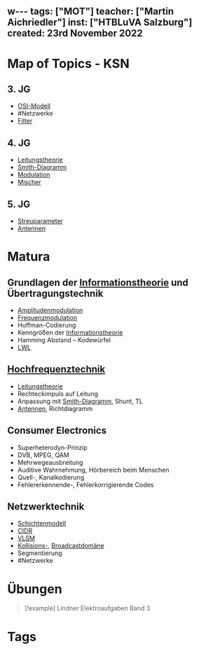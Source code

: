 w---
tags: ["MOT"]
teacher: ["Martin Aichriedler"]
inst: ["HTBLuVA Salzburg"]
created: 23rd November 2022
---
# Map of Topics - KSN
## 3. JG
- [OSI-Modell](netzwerk-technik/ksn%20(3)/OSI-Modell.md)
- #Netzwerke
- [Filter](Filter)

## 4. JG
- [Leitungstheorie](hf-technik/ksn%20(4)/Leitungstheorie.md)
- [Smith-Diagramm](hf-technik/ksn%20(4)/Smith-Diagramm.md)
- [Modulation](hf-technik/ksn%20(4)/Modulation.md)
- [Mischer](hf-technik/ksn%20(4)/Mischer.md)

## 5. JG
- [Streuparameter](hf-technik/ksn%20(5)/Streuparameter.md)
- [Antennen](hf-technik/ksn%20(5)/Antenne.md)

# Matura

## Grundlagen der [Informationstheorie](netzwerk-technik/ksn%20(3)/{MOC}%20Informationstheorie.md) und Übertragungstechnik
- [Amplitudenmodulation](hf-technik/ksn%20(5)/Amplitudenmodulation.md)
- [Frequenzmodulation](hf-technik/ksn%20(5)/Frequenzmodulation.md)
- Huffman-Codierung
- Kenngrößen der [Informationstheorie](netzwerk-technik/ksn%20(3)/{MOC}%20Informationstheorie.md)
- Hamming Abstand – Kodewürfel
- [LWL](hf-technik/ksn%20(4)/Lichtwellenleiter.md)


## [Hochfrequenztechnik](hf-technik/sRDP%20KSN%20-%20HF-Technik.md)
- [Leitungstheorie](hf-technik/ksn%20(4)/Leitungstheorie.md)
- Rechteckimpuls auf Leitung
- Anpassung mit [Smith-Diagramm](hf-technik/ksn%20(4)/Smith-Diagramm.md), Shunt, TL
- [Antennen](hf-technik/ksn%20(5)/Antenne.md), Richtdiagramm


## Consumer Electronics
- Superheterodyn-Prinzip
- DVB, MPEG, QAM
- Mehrwegeausbreitung
- Auditive Wahrnehmung, Hörbereich beim Menschen
- Quell-, Kanalkodierung
- Fehlererkennende-, Fehlerkorrigierende Codes

## Netzwerktechnik
- [Schichtenmodell](netzwerk-technik/ksn%20(3)/OSI-Modell.md)
- [CIDR](netzwerk-technik/ksn%20(3)/CIDR.md)
- [VLSM](netzwerk-technik/ksn%20(3)/VLSM.md)
- [Kollisions-](netzwerk-technik/ksn%20(3)/Kollisionsdomäne.md), [Broadcastdomäne](netzwerk-technik/ksn%20(3)/Broadcastdomäne.md)
- Segmentierung
- #Netzwerke 

# Übungen
> [!example] Lindner Elektroaufgaben Band 3
# Tags
